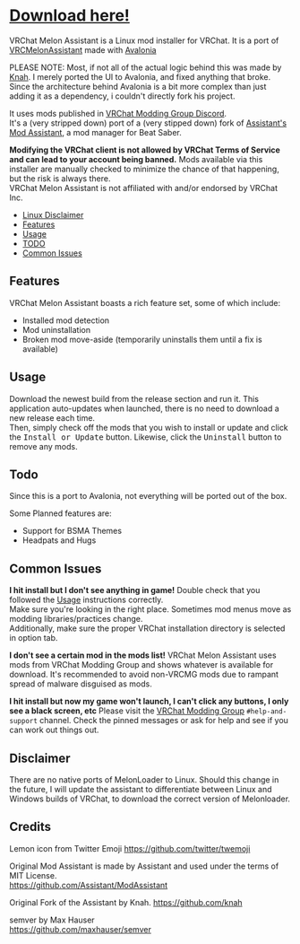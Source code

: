 # [Download here!](https://github.com/knah/VRCLinuxAssistant/releases/latest)

VRChat Melon Assistant is a Linux mod installer for VRChat. It is a port of [VRCMelonAssistant](https://raw.githubusercontent.com/knah/VRCMelonAssistant) 
made with [Avalonia](https://github.com/Avalonia/Avalonia)

PLEASE NOTE:
Most, if not all of the actual logic behind this was made by [Knah](https://github.com/knah).
I merely ported the UI to Avalonia, and fixed anything that broke. Since the architecture behind Avalonia is a bit more complex than just adding it as a dependency,
i couldn't directly fork his project.

It uses mods published in [VRChat Modding Group Discord](https://discord.gg/rCqKSvR).  
It's a (very stripped down) port of a (very stipped down) fork of [Assistant's Mod Assistant](https://github.com/Assistant/ModAssistant), a mod manager for Beat Saber.  

**Modifying the VRChat client is not allowed by VRChat Terms of Service and can lead to your account being banned.** Mods available via this installer are manually checked to minimize the chance of that happening, but the risk is always there.  
VRChat Melon Assistant is not affiliated with and/or endorsed by VRChat Inc.

* [Linux Disclaimer](#Disclaimer)
* [Features](#Features)
* [Usage](#Usage)
* [TODO](#Todo)
* [Common Issues](#Common-Issues)

## Features

VRChat Melon Assistant boasts a rich feature set, some of which include:
* Installed mod detection
* Mod uninstallation
* Broken mod move-aside (temporarily uninstalls them until a fix is available)

## Usage
Download the newest build from the release section and run it. This application auto-updates when launched, there is no need to download a new release each time.  
Then, simply check off the mods that you wish to install or update and click the <kbd>Install or Update</kbd> button. Likewise, click the <kbd>Uninstall</kbd> button to remove any mods.

## Todo
Since this is a port to Avalonia, not everything will be ported out of the box.

Some Planned features are:
* Support for BSMA Themes
* Headpats and Hugs

## Common Issues
**I hit install but I don't see anything in game!**
  Double check that you followed the [Usage](#usage) instructions correctly.  
  Make sure you're looking in the right place. Sometimes mod menus move as modding libraries/practices change.  
  Additionally, make sure the proper VRChat installation directory is selected in option tab.
  
**I don't see a certain mod in the mods list!**
  VRChat Melon Assistant uses mods from VRChat Modding Group and shows whatever is available for download. It's recommended to avoid non-VRCMG mods due to rampant spread of malware disguised as mods.
  
**I hit install but now my game won't launch, I can't click any buttons, I only see a black screen, etc**
  Please visit the [VRChat Modding Group](https://discord.gg/rCqKSvR) `#help-and-support` channel. Check the pinned messages or ask for help and see if you can work out things out.

## Disclaimer
There are no native ports of MelonLoader to Linux. Should this change in the future, I will update the assistant to differentiate between Linux and Windows builds of VRChat, to download the correct version of Melonloader.

## Credits
Lemon icon from Twitter Emoji
https://github.com/twitter/twemoji

Original Mod Assistant is made by Assistant and used under the terms of MIT License.  
https://github.com/Assistant/ModAssistant

Original Fork of the Assistant by Knah.
https://github.com/knah

semver by Max Hauser  
https://github.com/maxhauser/semver
